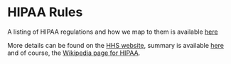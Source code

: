 # HIPAA Rules

A listing of HIPAA regulations and how we map to them is available [here](http://hipaa.datica.com)

More details can be found on the [HHS website](http://www.hhs.gov/ocr/privacy), summary is available [here](http://www.hhs.gov/ocr/privacy/hipaa/understanding/summary/) and of course, the [Wikipedia page for HIPAA](http://en.wikipedia.org/wiki/Health_Insurance_Portability_and_Accountability_Act).
